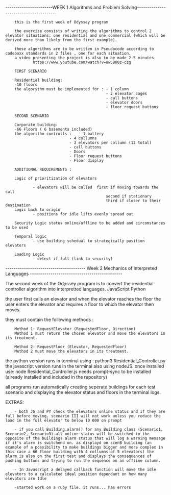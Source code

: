 -----------------------WEEK 1 Algorithms and Problem Solving---------------------------------------

        this is the first week of Odyssey program 

        the exercise consists of writing the algorithms to control 2 elevator situations: one residential and one commercial (which will be derived more than likely from the first example).

        these algorithms are to be written in Pseudocode according to codeboxx standards in 2 files , one for each situation.
        a video presenting the project is also to be made 2-5 minutes
                https://www.youtube.com/watch?v=uw5BK0z-czg

        FIRST SCENARIO

        Residential building:
        -10 floors
        the algorythm must be implemented for : - 1 column
                                                - 2 elevator cages
                                                - call buttons
                                                - elevator doors
                                                - floor request buttons
                                        
        SECOND SCENARIO

        Corporate building:
        -66 Floors ( 6 basements included)
        the algorithm controlls :   - 1 battery
                                - 4 collumns
                                - 3 elevators per collumn (12 total)
                                - call buttons
                                - Doors
                                - Floor request buttons
                                - Floor display

        ADDITIONAL REQUIREMENTS : 

        Logic of prioritization of elevators
                
                - elevators will be called  first if moving towards the call
                                                second if stationary
                                                third if closer to their destination    
        Logic back to origin
                - positions for idle lifts evenly spread out 
        
        Security Logic status online/offline to be added and circomstances to be used

        Temporal logic
                - use building schedual to strategically position elevators

        Loading Logic
                - detect if full (link to security)

--------------------------------------- Week 2  Mechanics of Interpreted Languages ---------------------------------------------

The second week of the Odyssey program is to  convert the residential controller algorithm into interpretted languages.
        JavaScript
        Python

the user first  calls an elevator and when the elevator reaches the floor the user enters the elevator and requires a floor to which the elevator then moves.

they must contain  the following methods :

        Method 1: RequestElevator (RequestedFloor, Direction)
        Method 1 must return the chosen elevator and move the elevators in its treatment.

        Method 2: RequestFloor (Elevator, RequestedFloor)
        Method 2 must move the elevators in its treatment.

the python version runs in terminal using : python3 Residential_Controller.py
the javascript version runs in the terminal also using nodeJS. once installed use:  node Residential_Controller.js needs prompt-sync to be installed (already installed and included in the repository)

all programs run automatically creating seperate buildings for each test scenario and displaying the elevator status and floors in the terminal logs.

EXTRAS:

        - both JS and PY check the elevators online status and if they are full before moving. scenario III will not work unless you reduce the load in the full elevator to below 10 000 on prompt

        - if you call Building.alarm() for any Building class (Scenario1, Scenario2, Scenario3) all online status will be switched to the opposite of the buildings alarm status that will log a warning message if it's alarm is switchend on. as displayd on scenB building (an example of a possibility to make buildings bigger and more complex in this case a 66 floor building with 4 collumns of 5 elevators) the alarm is also on the first test and displays the consequences of pushing buttons and trying to run the sequence on an offline column.

        - In Javascript a delayed callback function will move the idle elevators to a calculated ideal position dependant on how many elevators are Idle

        -started work on a ruby file. it runs... has errors




